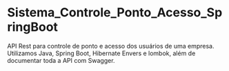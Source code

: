 # Sistema_Controle_Ponto_Acesso_SpringBoot
API Rest para controle de ponto e acesso dos usuários de uma empresa. Utilizamos Java, Spring Boot, Hibernate Envers e lombok, além de documentar toda a API com Swagger.
